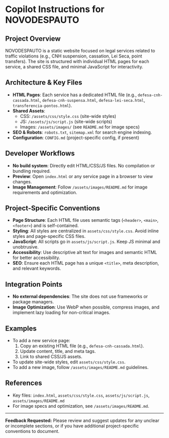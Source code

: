 # Copilot Instructions for NOVODESPAUTO

## Project Overview
NOVODESPAUTO is a static website focused on legal services related to traffic violations (e.g., CNH suspension, cassation, Lei Seca, point transfers). The site is structured with individual HTML pages for each service, a shared CSS file, and minimal JavaScript for interactivity.

## Architecture & Key Files
- **HTML Pages**: Each service has a dedicated HTML file (e.g., `defesa-cnh-cassada.html`, `defesa-cnh-suspensa.html`, `defesa-lei-seca.html`, `transferencia-pontos.html`).
- **Shared Assets**:
  - CSS: `/assets/css/style.css` (site-wide styles)
  - JS: `/assets/js/script.js` (site-wide scripts)
  - Images: `/assets/images/` (see `README.md` for image specs)
- **SEO & Robots**: `robots.txt`, `sitemap.xml` for search engine indexing.
- **Configuration**: `CONFIG.md` (project-specific config, if present)

## Developer Workflows
- **No build system**: Directly edit HTML/CSS/JS files. No compilation or bundling required.
- **Preview**: Open `index.html` or any service page in a browser to view changes.
- **Image Management**: Follow `/assets/images/README.md` for image requirements and optimization.

## Project-Specific Conventions
- **Page Structure**: Each HTML file uses semantic tags (`<header>`, `<main>`, `<footer>`) and is self-contained.
- **Styling**: All styles are centralized in `assets/css/style.css`. Avoid inline styles and page-specific CSS files.
- **JavaScript**: All scripts go in `assets/js/script.js`. Keep JS minimal and unobtrusive.
- **Accessibility**: Use descriptive alt text for images and semantic HTML for better accessibility.
- **SEO**: Ensure each HTML page has a unique `<title>`, meta description, and relevant keywords.

## Integration Points
- **No external dependencies**: The site does not use frameworks or package managers.
- **Image Optimization**: Use WebP when possible, compress images, and implement lazy loading for non-critical images.

## Examples
- To add a new service page:
  1. Copy an existing HTML file (e.g., `defesa-cnh-cassada.html`).
  2. Update content, title, and meta tags.
  3. Link to shared CSS/JS assets.
- To update site-wide styles, edit `assets/css/style.css`.
- To add a new image, follow `/assets/images/README.md` guidelines.

## References
- Key files: `index.html`, `assets/css/style.css`, `assets/js/script.js`, `assets/images/README.md`
- For image specs and optimization, see `/assets/images/README.md`.

---
**Feedback Requested:**
Please review and suggest updates for any unclear or incomplete sections, or if you have additional project-specific conventions to document.
